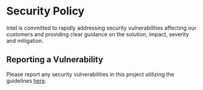 # Security Policy
Intel is committed to rapidly addressing security vulnerabilities affecting our customers and providing clear guidance on the solution, impact, severity and mitigation.

## Reporting a Vulnerability
Please report any security vulnerabilities in this project utilizing the guidelines [here](https://www.intel.com/content/www/us/en/security-center/vulnerability-handling-guidelines.html).
